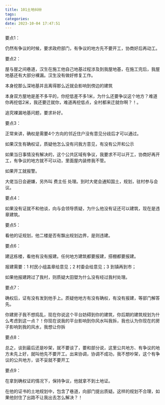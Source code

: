 ```yaml
---
title: 101土地纠纷
tags:
categories:
date: 2023-10-04 17:47:51
---
```


要点1：

仍然有争议的时候，要求政府部门，有争议的地方先不要开工，协商好后再动工。


要点2：

屋与屋之间巷道，汉生在施工他自己地基过程涉及到我屋地基，在施工完后，我屋地基还有大部分裸漏。汉生没有做好修复工作。

本身挖那么深地基并且离得那么近就会影响到傍边的建筑

本身双方屋地是差不多平的，你挖低差不多1米，为什么还要争议这个地方？难道你再挖低2米，我还要迁就你，难道再挖低点，全村都来迁就你啊？！。


追究裸漏地基问题，要求补好。

要点3：

正常来讲，确权是需要4个方向的邻近住户没有意见分歧后才可以通过。

如果汉生有确权证，质疑他怎么没有问我方意见，有没有公开和公示

如果当日事情没有解决的，这个公共区域有争议，我要求不可以开工，协商好再开工，有争议的地方就不可以动，里面屋内装修我不管。

如果开工就报警。

大佬当日会避嫌，另外叫 费主任 处理。到时大佬会通知国土，规划，驻村参与会议。

要点4：

如果没有证就不和他谈，向与会领导质疑，为什么他没有证还可以建筑，现在是违章建筑。

要点5：

看他的证规划，他二楼是否有飘出规划边界，是则违建。

要点6：

建这栋楼，看他有没有报建。任何地方建筑都要报建，搭棚都要报建。

报建需要：1 村民小组盖章给意见；2 村委会给意见；3 到镇再到市；

如果他报建跨过了我村，则质疑大田塱为什么没有经过我村处理。


要点7：

确权后，证有没有发到他手上。质疑他地方有没有确权，有没有报建，等部门解答先。

你建房子我不想捣乱，现在你说这个平台妨碍到你的建筑，你后期的建筑规划为什么考虑到这一点？！你现在说我的平台影响到你风水叫我拆，我也认为你现在的房子影响到我的风水，我想让你拆

要点8：

总之，谈到最后还是吵架，就不要谈了，要和部分说，这里公共地方、有争议的地方未先上好，就叫他先不要开工。出来协调，协调不成功，我不想吵架，这个有争议的公共地方，谈不妥就不要开工

要点9：

在拿到确权证的情况下，保持争议，他就拿不到土地证。

在他的证书的土地规划中，包含了巷道，向部门提出质疑。这样的规划不合理，如果他封住了出路不让我出去怎么解决？！